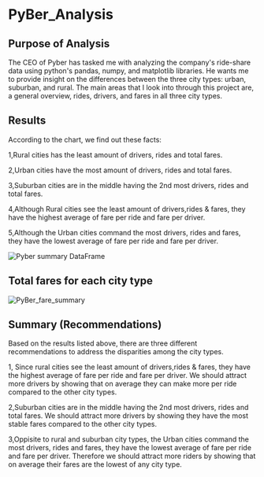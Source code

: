 # PyBer_Analysis
## Purpose of Analysis
The CEO of Pyber has tasked me with analyzing the company's ride-share data using python's pandas, numpy, and matplotlib libraries. He wants me to provide insight on the differences between the three city types: urban, suburban, and rural. The main areas that I look into through this project are, a general overview, rides, drivers, and fares in all three city types.

## Results

According to the chart, we find out these facts:

1,Rural cities has the least amount of drivers, rides and total fares.

2,Urban cities have the most amount of drivers, rides and total fares.

3,Suburban cities are in the middle having the 2nd most drivers, rides and total fares.

4,Although Rural cities see the least amount of drivers,rides & fares, they have the highest average of fare per ride and fare per driver.

5,Although the Urban cities command the most drivers, rides and fares, they have the lowest average of fare per ride and fare per driver.

![Pyber summary DataFrame](https://user-images.githubusercontent.com/71739110/97119242-e95a6900-1749-11eb-8280-78008ea64d1e.png)

## Total fares for each city type

![PyBer_fare_summary](https://user-images.githubusercontent.com/71739110/97119243-e9f2ff80-1749-11eb-8e57-854ef055e510.png)


## Summary (Recommendations)

Based on the results listed above, there are three different recommendations to address the disparities among the city types.

1, Since rural cities see the least amount of drivers,rides & fares, they have the highest average of fare per ride and fare per driver.
We should attract more drivers by showing that on average they can make more per ride compared to the other city types.

2,Suburban cities are in the middle having the 2nd most drivers, rides and total fares.
 We should attract more drivers by showing they have the most stable fares compared to the other city types.

3,Oppisite to rural and suburban city types, the Urban cities command the most drivers, rides and fares, they have the lowest average of fare per ride and fare per driver. Therefore we should attract more riders by showing that on average their fares are the lowest of any city type.
